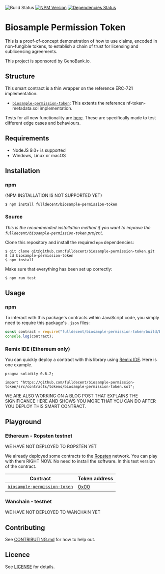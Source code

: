 ![Build Status](https://travis-ci.org/fulldecent/biosample-permission-token.svg?branch=master)&nbsp;[![NPM Version](https://badge.fury.io/js/fulldecent%2Fbiosample-permission-token.svg)](https://www.npmjs.com/package/fulldecent/biosample-permission-token)&nbsp;[![Dependencies Status](https://david-dm.org/fulldecent/biosample-permission-token.svg)](https://david-dm.org/fulldecent/biosample-permission-token)

# Biosample Permission Token

This is a proof-of-concept demonstration of how to use claims, encoded in non-fungible tokens, to establish a chain of trust for licensing and sublicensing agreements.

This project is sponsored by GenoBank.io.

## Structure

This smart contract is a thin wrapper on the reference ERC-721 implementation.

- [`biosample-permission-token`](src/contracts/tokens/biosample-permission-token.sol): This extents the reference nf-token-metadata.sol implementation.

Tests for all new functionality are [here](src/tests). These are specifically made to test different edge cases and behaviours.

## Requirements

* NodeJS 9.0+ is supported
* Windows, Linux or macOS

## Installation

### npm

(NPM INSTALLATION IS NOT SUPPORTED YET)

```
$ npm install fulldecent/biosample-permission-token
```

### Source

*This is the recommended installation method if you want to improve the `fulldecent/biosample-permission-token` project.*

Clone this repository and install the required `npm` dependencies:

```
$ git clone git@github.com:fulldecent/biosample-permission-token.git
$ cd biosample-permission-token
$ npm install
```

Make sure that everything has been set up correctly:

```
$ npm run test
```

## Usage

### npm

To interact with this package's contracts within JavaScript code, you simply need to require this package's `.json` files:

```js
const contract = require("fulldecent/biosample-permission-token/build/biosample-permission-token.json");
console.log(contract);
```

### Remix IDE (Ethereum only)

You can quickly deploy a contract with this library using [Remix IDE](https://remix.ethereum.org). Here is one example.

```solidity
pragma solidity 0.6.2;

import "https://github.com/fulldecent/biosample-permission-token/src/contracts/tokens/biosample-permission-token.sol";
```

WE ARE ALSO WORKING ON A BLOG POST THAT EXPLAINS THE SIGNIFICANCE HERE AND SHOWS YOU MORE THAT YOU CAN DO AFTER YOU DEPLOY THIS SMART CONTRACT.

## Playground

### Ethereum - Ropsten testnet

WE HAVE NOT DEPLOYED TO ROPSTEN YET

We already deployed some contracts to the [Ropsten](https://ropsten.etherscan.io/) network. You can play with them RIGHT NOW. No need to install the software. In this test version of the contract.

| Contract                                                     | Token address |
| ------------------------------------------------------------ | ------------- |
| [`biosample-permission-token`](src/contracts/tokens/biosample-permission-token.sol)          | [0x00](https://ropsten.etherscan.io/address/0x00)          |

### Wanchain - testnet

WE HAVE NOT DEPLOYED TO WANCHAIN YET

## Contributing

See [CONTRIBUTING.md](./CONTRIBUTING.md) for how to help out.

## Licence

See [LICENSE](./LICENSE) for details.
